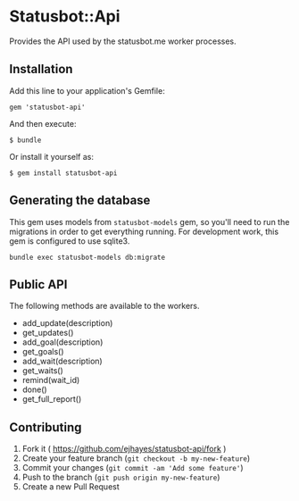# Statusbot::Api

Provides the API used by the statusbot.me worker processes.

## Installation

Add this line to your application's Gemfile:

    gem 'statusbot-api'

And then execute:

    $ bundle

Or install it yourself as:

    $ gem install statusbot-api

## Generating the database

This gem uses models from `statusbot-models` gem, so you'll need to run the migrations in order to get everything running.  For development work, this gem is configured to use sqlite3.

    bundle exec statusbot-models db:migrate

## Public API

The following methods are available to the workers.

- add_update(description)
- get_updates()
- add_goal(description)
- get_goals()
- add_wait(description)
- get_waits()
- remind(wait_id)
- done()
- get_full_report()

## Contributing

1. Fork it ( https://github.com/ejhayes/statusbot-api/fork )
2. Create your feature branch (`git checkout -b my-new-feature`)
3. Commit your changes (`git commit -am 'Add some feature'`)
4. Push to the branch (`git push origin my-new-feature`)
5. Create a new Pull Request
